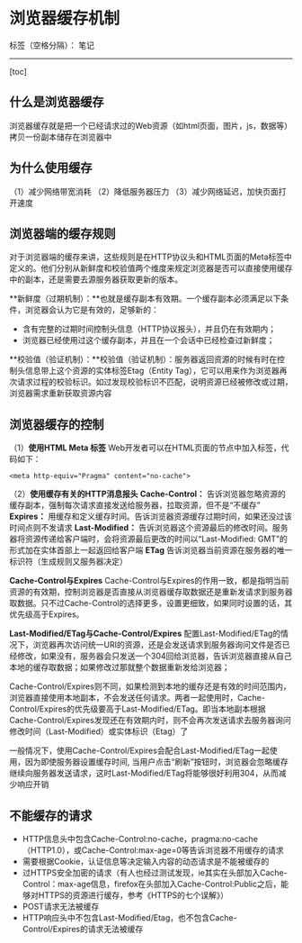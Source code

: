 ﻿# 浏览器缓存机制

标签（空格分隔）： 笔记

---

[toc]
## 什么是浏览器缓存
浏览器缓存就是把一个已经请求过的Web资源（如html页面，图片，js，数据等）拷贝一份副本储存在浏览器中

## 为什么使用缓存
（1）减少网络带宽消耗
（2）降低服务器压力
（3）减少网络延迟，加快页面打开速度

## 浏览器端的缓存规则
对于浏览器端的缓存来讲，这些规则是在HTTP协议头和HTML页面的Meta标签中定义的。他们分别从新鲜度和校验值两个维度来规定浏览器是否可以直接使用缓存中的副本，还是需要去源服务器获取更新的版本。

**新鲜度（过期机制）：**也就是缓存副本有效期。一个缓存副本必须满足以下条件，浏览器会认为它是有效的，足够新的：

 - 含有完整的过期时间控制头信息（HTTP协议报头），并且仍在有效期内；
 -  浏览器已经使用过这个缓存副本，并且在一个会话中已经检查过新鲜度；

**校验值（验证机制）：**校验值（验证机制）：服务器返回资源的时候有时在控制头信息带上这个资源的实体标签Etag（Entity Tag），它可以用来作为浏览器再次请求过程的校验标识。如过发现校验标识不匹配，说明资源已经被修改或过期，浏览器需求重新获取资源内容

## 浏览器缓存的控制
（1）**使用HTML Meta 标签**
Web开发者可以在HTML页面的<head>节点中加入<meta>标签，代码如下：

    <meta http-equiv="Pragma" content="no-cache"> 
    
（2）**使用缓存有关的HTTP消息报头**
**Cache-Control：**
告诉浏览器忽略资源的缓存副本，强制每次请求直接发送给服务器，拉取资源，但不是“不缓存”
**Expires：**
用缓存和定义缓存时间。告诉浏览器资源缓存过期时间，如果还没过该时间点则不发请求
**Last-Modified：**
告诉浏览器这个资源最后的修改时间。服务器将资源传递给客户端时，会将资源最后更改的时间以“Last-Modified: GMT”的形式加在实体首部上一起返回给客户端
**ETag**
告诉浏览器当前资源在服务器的唯一标识符（生成规则又服务器决定）

**Cache-Control与Expires**
Cache-Control与Expires的作用一致，都是指明当前资源的有效期，控制浏览器是否直接从浏览器缓存取数据还是重新发请求到服务器取数据。只不过Cache-Control的选择更多，设置更细致，如果同时设置的话，其优先级高于Expires。

**Last-Modified/ETag与Cache-Control/Expires**
配置Last-Modified/ETag的情况下，浏览器再次访问统一URI的资源，还是会发送请求到服务器询问文件是否已经修改，如果没有，服务器会只发送一个304回给浏览器，告诉浏览器直接从自己本地的缓存取数据；如果修改过那就整个数据重新发给浏览器；

Cache-Control/Expires则不同，如果检测到本地的缓存还是有效的时间范围内，浏览器直接使用本地副本，不会发送任何请求。两者一起使用时，Cache-Control/Expires的优先级要高于Last-Modified/ETag。即当本地副本根据Cache-Control/Expires发现还在有效期内时，则不会再次发送请求去服务器询问修改时间（Last-Modified）或实体标识（Etag）了

一般情况下，使用Cache-Control/Expires会配合Last-Modified/ETag一起使用，因为即使服务器设置缓存时间, 当用户点击“刷新”按钮时，浏览器会忽略缓存继续向服务器发送请求，这时Last-Modified/ETag将能够很好利用304，从而减少响应开销

## 不能缓存的请求

 - HTTP信息头中包含Cache-Control:no-cache，pragma:no-cache（HTTP1.0），或Cache-Control:max-age=0等告诉浏览器不用缓存的请求
 -  需要根据Cookie，认证信息等决定输入内容的动态请求是不能被缓存的
 -  过HTTPS安全加密的请求（有人也经过测试发现，ie其实在头部加入Cache-Control：max-age信息，firefox在头部加入Cache-Control:Public之后，能够对HTTPS的资源进行缓存，参考《HTTPS的七个误解》）
 -  POST请求无法被缓存
 -  HTTP响应头中不包含Last-Modified/Etag，也不包含Cache-Control/Expires的请求无法被缓存

 

 
